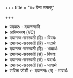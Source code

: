 +++
title = "४० येना समत्सु"

+++
<details><summary>पदपाठः - दयानन्दादि</summary>

येन॑। स॒मत्स्विति॑ स॒मत्ऽसु॑। सा॒सहः॑। स॒सह॒ इति॑ स॒सहः॑। अव॑। स्थि॒रा। त॒नु॒हि॒। भूरि॑। शर्ध॑ताम्। व॒नेम॑। ते॒। अ॒भिष्टि॑भि॒रित्य॒भिष्टि॑ऽभिः। ४०।
</details>

<details><summary>अधिमन्त्रम् (VC)</summary>

- अग्निर्देवता
- परमेष्ठी ऋषिः
- निचृदुष्णिक्
- ऋषभः
</details>

<details><summary>दयानन्द-सरस्वती (हि) - विषयः</summary>

फिर वह कैसा हो, यह विषय अगले मन्त्र में कहा है ॥
</details>

<details><summary>दयानन्द-सरस्वती (हि) - पदार्थः</summary>

पदार्थान्वयभाषाः -  हे (सुभग) सुन्दर लक्ष्मीयुक्त पुरुष ! आप (येन) जिस के प्रताप से हमारे (समत्सु) युद्धों में (सासहः) शीघ्र सहना हो उस को तथा (भूरि) बहुत प्रकार (शर्धताम्) बल करते हुए हमारे (स्थिरा) स्थिर सेना के साधनों को (अवतनुहि) अच्छे प्रकार बढ़ाइये (ते) आप की (अभिष्टिभिः) इच्छाओं के अनुसार वर्त्तमान हम लोग उस सेना के साधनों का (वनेम) सेवन करें ॥४० ॥
</details>

<details><summary>दयानन्द-सरस्वती (हि) - भावार्थः</summary>

भावार्थभाषाः -  यहाँ भी (सुभग, नः) इन दोनों पदों की अनुवृत्ति आती है। विद्वानों को उचित है कि बहुत बलयुक्त वीर पुरुषों का उत्साह नित्य बढ़ावें, जिससे ये लोग उत्साही हुए राजा और प्रजा के हितकारी काम किया करें ॥४० ॥
</details>

<details><summary>दयानन्द-सरस्वती (सं) - विषयः</summary>

पुनः स कीदृश इत्याह ॥
</details>

<details><summary>दयानन्द-सरस्वती (सं) - पदार्थः</summary>

पदार्थान्वयभाषाः -  हे सुभग ! येन त्वं समत्सु सासहः स्यात् स त्वं भूरि शर्धतामस्माकं स्थिरावतनुहि। तेऽभिष्टिभिः सह वर्त्तमाना वयं तानि वनेम ॥४० ॥
</details>

<details><summary>दयानन्द-सरस्वती (सं) - भावार्थः</summary>

भावार्थभाषाः -  अत्रापि (सुभग) (नः) इति पदद्वयं पूर्वतोऽनुवर्त्तते। विद्वद्भिर्बहुबलयुक्तानां वीराणां नित्यमुत्साहो वर्धनीयः। येनोत्साहिताः सन्तो राजप्रजाहितानि कर्माणि कुर्य्युः ॥४० ॥
</details>

<details><summary>सविता जोशी ← दयानन्दः (म) - भावार्थः</summary>

भावार्थभाषाः -  येथे (सुभग नः) या दोन पदांची अनुवृत्ती होते. विद्वानांनी अत्यंत बलवान वीर पुरुषांचा उत्साह सदैव वाढवावा. ज्यामुळे हे लोक उत्साही बनून राजा व प्रजेच्या हितासाठी काम करतील.
</details>